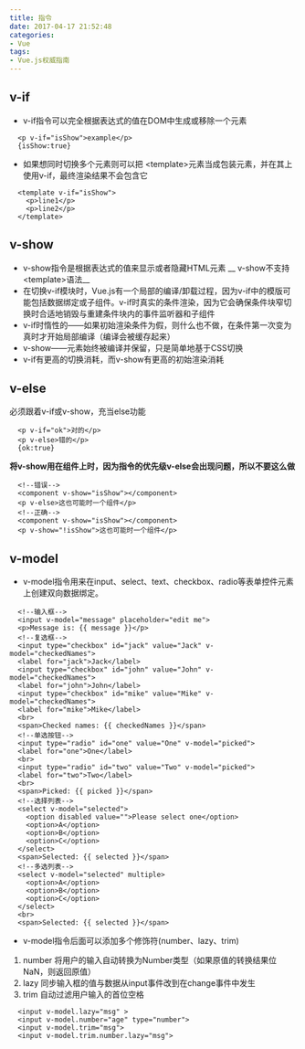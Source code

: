```yaml
---
title: 指令
date: 2017-04-17 21:52:48
categories:
- Vue
tags:
- Vue.js权威指南
---
```

## v-if
- v-if指令可以完全根据表达式的值在DOM中生成或移除一个元素
```
  <p v-if="isShow">example</p>
  {isShow:true}
```
- 如果想同时切换多个元素则可以把 &lt;template&gt;元素当成包装元素，并在其上使用v-if，最终渲染结果不会包含它
```
  <template v-if="isShow">
    <p>line1</p>
    <p>line2</p>
  </template>
```
## v-show
- v-show指令是根据表达式的值来显示或者隐藏HTML元素
__ v-show不支持&lt;template&gt;语法__
- 在切换v-if模块时，Vue.js有一个局部的编译/卸载过程，因为v-if中的模版可能包括数据绑定或子组件。v-if时真实的条件渲染，因为它会确保条件块窄切换时合适地销毁与重建条件块内的事件监听器和子组件
- v-if时惰性的——如果初始渲染条件为假，则什么也不做，在条件第一次变为真时才开始局部编译（编译会被缓存起来）
- v-show——元素始终被编译并保留，只是简单地基于CSS切换
- v-if有更高的切换消耗，而v-show有更高的初始渲染消耗

## v-else
必须跟着v-if或v-show，充当else功能
```
  <p v-if="ok">对的</p>
  <p v-else>错的</p>
  {ok:true}
```
__将v-show用在组件上时，因为指令的优先级v-else会出现问题，所以不要这么做__
```
  <!--错误-->
  <component v-show="isShow"></component>
  <p v-else>这也可能时一个组件</p>
  <!--正确-->
  <component v-show="isShow"></component>
  <p v-show="!isShow">这也可能时一个组件</p>
```

## v-model
- v-model指令用来在input、select、text、checkbox、radio等表单控件元素上创建双向数据绑定。
```
  <!--输入框-->
  <input v-model="message" placeholder="edit me">
  <p>Message is: {{ message }}</p>
  <!--复选框-->
  <input type="checkbox" id="jack" value="Jack" v-model="checkedNames">
  <label for="jack">Jack</label>
  <input type="checkbox" id="john" value="John" v-model="checkedNames">
  <label for="john">John</label>
  <input type="checkbox" id="mike" value="Mike" v-model="checkedNames">
  <label for="mike">Mike</label>
  <br>
  <span>Checked names: {{ checkedNames }}</span>
  <!--单选按钮-->
  <input type="radio" id="one" value="One" v-model="picked">
  <label for="one">One</label>
  <br>
  <input type="radio" id="two" value="Two" v-model="picked">
  <label for="two">Two</label>
  <br>
  <span>Picked: {{ picked }}</span>
  <!--选择列表-->
  <select v-model="selected">
    <option disabled value="">Please select one</option>
    <option>A</option>
    <option>B</option>
    <option>C</option>
  </select>
  <span>Selected: {{ selected }}</span>
  <!--多选列表-->
  <select v-model="selected" multiple>
    <option>A</option>
    <option>B</option>
    <option>C</option>
  </select>
  <br>
  <span>Selected: {{ selected }}</span>
```
- v-model指令后面可以添加多个修饰符(number、lazy、trim)
1. number 将用户的输入自动转换为Number类型（如果原值的转换结果位NaN，则返回原值）
2. lazy 同步输入框的值与数据从input事件改到在change事件中发生
3. trim 自动过滤用户输入的首位空格
```
  <input v-model.lazy="msg" >
  <input v-model.number="age" type="number">
  <input v-model.trim="msg">
  <input v-model.trim.number.lazy="msg">
```
